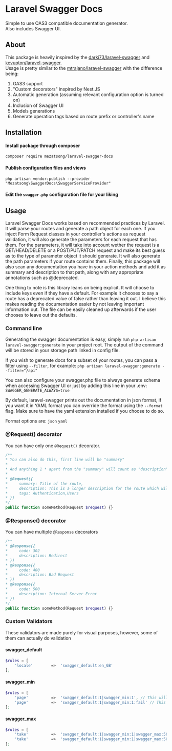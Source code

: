 # Laravel Swagger Docs

Simple to use OAS3 compatible documentation generator.  
Also includes Swagger UI.   

## About
This package is heavily inspired by the [darki73/laravel-swagger](https://github.com/darki73/laravel-swagger) and [kevupton/laravel-swagger](https://github.com/kevupton/laravel-swagger).  
Usage is pretty similar to the [mtrajano/laravel-swagger](https://github.com/mtrajano/laravel-swagger) with the difference being:
1. OAS3 support
2. "Custom decorators" inspired by Nest.JS
3. Automatic generation (assuming relevant configuration option is turned on)
4. Inclusion of Swagger UI
5. Models generations
6. Generate operation tags based on route prefix or controller's name


## Installation
#### Install package through composer
```shell
composer require mezatsong/laravel-swagger-docs
```
#### Publish configuration files and views
```shell
php artisan vendor:publish --provider "Mezatsong\SwaggerDocs\SwaggerServiceProvider"
```
#### Edit the `swagger.php` configuration file for your liking

## Usage

Laravel Swagger Docs works based on recommended practices by Laravel. It will parse your routes and generate a path object for each one. If you inject Form Request classes in your controller's actions as request validation, it will also generate the parameters for each request that has them. For the parameters, it will take into account wether the request is a GET/HEAD/DELETE or a POST/PUT/PATCH request and make its best guess as to the type of parameter object it should generate. It will also generate the path parameters if your route contains them. Finally, this package will also scan any documentation you have in your action methods and add it as summary and description to that path, along with any appropriate annotations such as @deprecated.

One thing to note is this library leans on being explicit. It will choose to include keys even if they have a default. For example it chooses to say a route has a deprecated value of false rather than leaving it out. I believe this makes reading the documentation easier by not leaving important information out. The file can be easily cleaned up afterwards if the user chooses to leave out the defaults.

### Command line
Generating the swagger documentation is easy, simply run `php artisan laravel-swagger:generate` in your project root. The output of the command will be stored in your storage path linked in config file.

If you wish to generate docs for a subset of your routes, you can pass a filter using `--filter`, for example: `php artisan laravel-swagger:generate --filter="/api"`

You can also configure your swagger.php file to always generate schema when accessing Swagger UI or just by adding this line in your .env: `SWAGGER_GENERATE_ALWAYS=true`

By default, laravel-swagger prints out the documentation in json format, if you want it in YAML format you can override the format using the `--format` flag. Make sure to have the yaml extension installed if you choose to do so.

Format options are:
`json`
`yaml`


### @Request() decorator
You can have only one `@Request()` decorator.
```php
/**
* You can also do this, first line will be "summary"
*
* And anything 1 * apart from the "summary" will count as "description"
*
* @Request({
*     summary: Title of the route,
*     description: This is a longer description for the route which will be visible once the panel is expanded,
*     tags: Authentication,Users
* })
*/
public function someMethod(Request $request) {}
```

### @Response() decorator
You can have multiple `@Response` decorators
```php
/**
* @Response({
*     code: 302
*     description: Redirect
* })
* @Response({
*     code: 400
*     description: Bad Request
* })
* @Response({
*     code: 500
*     description: Internal Server Error
* })
*/
public function someMethod(Request $request) {}
```

### Custom Validators
These validators are made purely for visual purposes, however, some of them can actually do validation

#### swagger_default
```php
$rules = [
    'locale'        =>  'swagger_default:en_GB'
];
```
#### swagger_min
```php
$rules = [
    'page'          =>  'swagger_default:1|swagger_min:1', // This will simply display the 'minimum' value in the documentation
    'page'          =>  'swagger_default:1|swagger_min:1:fail' // This will also fail if the `page` parameter will be less than 1
];
```

#### swagger_max
```php
$rules = [
    'take'          =>  'swagger_default:1|swagger_min:1|swagger_max:50', // This will simply display the 'maximum' value in the documentation
    'take'          =>  'swagger_default:1|swagger_min:1|swagger_max:50:fail' // This will also fail if the `take` parameter will be greater than 50
];
```
